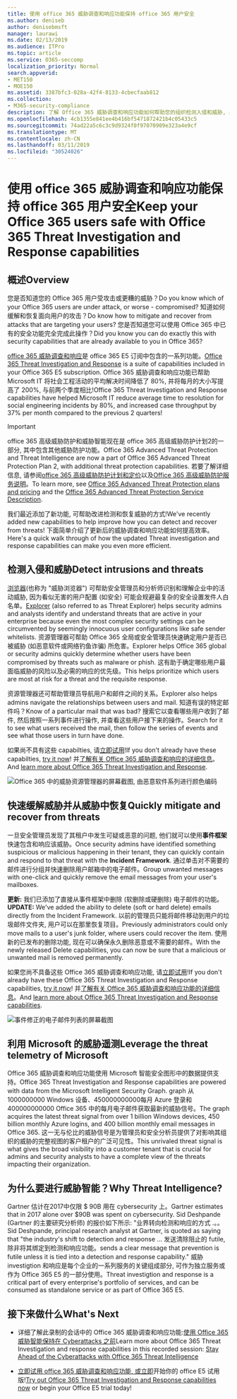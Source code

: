 ```yaml
---
title: 使用 office 365 威胁调查和响应功能保持 office 365 用户安全
ms.author: deniseb
author: denisebmsft
manager: laurawi
ms.date: 02/13/2019
ms.audience: ITPro
ms.topic: article
ms.service: O365-seccomp
localization_priority: Normal
search.appverid:
- MET150
- MOE150
ms.assetid: 3387bfc3-028a-42f4-8133-4cbecfaab812
ms.collection:
- M365-security-compliance
description: 了解 Office 365 威胁调查和响应功能如何帮助您的组织检测入侵和威胁, 并快速缓解和恢复威胁。
ms.openlocfilehash: 4cb1355e841ee4b416bf5471872421b4c05433c5
ms.sourcegitcommit: 74ad22a5c6c3c9d9324f0f97070909e323a4e9cf
ms.translationtype: MT
ms.contentlocale: zh-CN
ms.lasthandoff: 03/11/2019
ms.locfileid: "30524026"
---
```

# <a name="keep-your-office-365-users-safe-with-office-365-threat-investigation-and-response-capabilities"></a><span data-ttu-id="4636b-103">使用 office 365 威胁调查和响应功能保持 office 365 用户安全</span><span class="sxs-lookup"><span data-stu-id="4636b-103">Keep your Office 365 users safe with Office 365 Threat Investigation and Response capabilities</span></span>

## <a name="overview"></a><span data-ttu-id="4636b-104">概述</span><span class="sxs-lookup"><span data-stu-id="4636b-104">Overview</span></span>

<span data-ttu-id="4636b-105">您是否知道您的 Office 365 用户受攻击或更糟的威胁？</span><span class="sxs-lookup"><span data-stu-id="4636b-105">Do you know which of your Office 365 users are under attack, or worse - compromised?</span></span> <span data-ttu-id="4636b-106">知道如何缓解和恢复面向用户的攻击？</span><span class="sxs-lookup"><span data-stu-id="4636b-106">Do know how to mitigate and recover from attacks that are targeting your users?</span></span> <span data-ttu-id="4636b-107">您是否知道您可以使用 Office 365 中已有的安全功能完全完成此操作？</span><span class="sxs-lookup"><span data-stu-id="4636b-107">Did you know you can do exactly this with security capabilities that are already available to you in Office 365?</span></span> 
  
<span data-ttu-id="4636b-108">[office 365 威胁调查和响应](office-365-ti.md)是 office 365 E5 订阅中包含的一系列功能。</span><span class="sxs-lookup"><span data-stu-id="4636b-108">[Office 365 Threat Investigation and Response](office-365-ti.md) is a suite of capabilities included in your Office 365 E5 subscription.</span></span> <span data-ttu-id="4636b-109">Office 365 威胁调查和响应功能已帮助 Microsoft IT 将社会工程活动的平均解决时间降低了 80%, 并将每月的大小写提高了 200%, 与前两个季度相比!</span><span class="sxs-lookup"><span data-stu-id="4636b-109">Office 365 Threat Investigation and Response capabilities have helped Microsoft IT reduce average time to resolution for social engineering incidents by 80%, and increased case throughput by 37% per month compared to the previous 2 quarters!</span></span> 

> [!IMPORTANT]
> <span data-ttu-id="4636b-110">office 365 高级威胁防护和威胁智能现在是 office 365 高级威胁防护计划2的一部分, 其中包含其他威胁防护功能。</span><span class="sxs-lookup"><span data-stu-id="4636b-110">Office 365 Advanced Threat Protection and Threat Intelligence are now a part of Office 365 Advanced Threat Protection Plan 2, with additional threat protection capabilities.</span></span> <span data-ttu-id="4636b-111">若要了解详细信息, 请参阅[office 365 高级威胁防护计划和定价](https://products.office.com/exchange/advance-threat-protection)以及[Office 365 高级威胁防护服务说明](https://docs.microsoft.com/office365/servicedescriptions/office-365-advanced-threat-protection-service-description)。</span><span class="sxs-lookup"><span data-stu-id="4636b-111">To learn more, see [Office 365 Advanced Threat Protection plans and pricing](https://products.office.com/exchange/advance-threat-protection) and the [Office 365 Advanced Threat Protection Service Description](https://docs.microsoft.com/office365/servicedescriptions/office-365-advanced-threat-protection-service-description).</span></span>
  
<span data-ttu-id="4636b-112">我们最近添加了新功能, 可帮助改进检测和恢复威胁的方式!</span><span class="sxs-lookup"><span data-stu-id="4636b-112">We've recently added new capabilities to help improve how you can detect and recover from threats!</span></span> <span data-ttu-id="4636b-113">下面简单介绍了更新后的威胁调查和响应功能如何提高效率。</span><span class="sxs-lookup"><span data-stu-id="4636b-113">Here's a quick walk through of how the updated Threat investigation and response capabilities can make you even more efficient.</span></span>
  
## <a name="detect-intrusions-and-threats"></a><span data-ttu-id="4636b-114">检测入侵和威胁</span><span class="sxs-lookup"><span data-stu-id="4636b-114">Detect intrusions and threats</span></span>

<span data-ttu-id="4636b-115">[浏览器](use-explorer-in-security-and-compliance.md)(也称为 "威胁浏览器") 可帮助安全管理员和分析师识别和理解企业中的活动威胁, 因为看似无害的用户配置 (如安全) 可能会规避最复杂的安全设置发件人白名单。</span><span class="sxs-lookup"><span data-stu-id="4636b-115">[Explorer](use-explorer-in-security-and-compliance.md) (also referred to as Threat Explorer) helps security admins and analysts identify and understand threats that are active in your enterprise because even the most complex security settings can be circumvented by seemingly innocuous user configurations like safe sender whitelists.</span></span> <span data-ttu-id="4636b-116">资源管理器可帮助 Office 365 全局或安全管理员快速确定用户是否已被威胁 (如恶意软件或网络钓鱼诈骗) 所危害。</span><span class="sxs-lookup"><span data-stu-id="4636b-116">Explorer helps Office 365 global or security admins quickly determine whether users have been compromised by threats such as malware or phish.</span></span> <span data-ttu-id="4636b-117">这有助于确定哪些用户最面临威胁的风险以及必需的响应的优先级。</span><span class="sxs-lookup"><span data-stu-id="4636b-117">This helps prioritize which users are most at risk for a threat and the requisite response.</span></span> 
  
<span data-ttu-id="4636b-118">资源管理器还可帮助管理员导航用户和邮件之间的关系。</span><span class="sxs-lookup"><span data-stu-id="4636b-118">Explorer also helps admins navigate the relationships between users and mail.</span></span> <span data-ttu-id="4636b-119">知道有误的特定邮件吗？</span><span class="sxs-lookup"><span data-stu-id="4636b-119">Know of a particular mail that was bad?</span></span> <span data-ttu-id="4636b-120">搜索它以查看哪些用户收到了邮件, 然后按照一系列事件进行操作, 并查看这些用户接下来的操作。</span><span class="sxs-lookup"><span data-stu-id="4636b-120">Search for it to see what users received the mail, then follow the series of events and see what those users in turn have done.</span></span>

<span data-ttu-id="4636b-121">如果尚不具有这些 capabilties, 请[立即试用](https://aka.ms/tryo365threatintel3)!</span><span class="sxs-lookup"><span data-stu-id="4636b-121">If you don't already have these capabilties, [try it now](https://aka.ms/tryo365threatintel3)!</span></span> <span data-ttu-id="4636b-122">并[了解有关 Office 365 威胁调查和响应的详细信息](https://aka.ms/readmoreabouto365threatintel)。</span><span class="sxs-lookup"><span data-stu-id="4636b-122">And [learn more about Office 365 Threat Investigation and Response](https://aka.ms/readmoreabouto365threatintel).</span></span>
  
![Office 365 中的威胁资源管理器的屏幕截图, 由恶意软件系列进行颜色编码](media/591338dd-252a-437d-b5f2-87aa42e74b0c.png)
  
## <a name="quickly-mitigate-and-recover-from-threats"></a><span data-ttu-id="4636b-124">快速缓解威胁并从威胁中恢复</span><span class="sxs-lookup"><span data-stu-id="4636b-124">Quickly mitigate and recover from threats</span></span>

<span data-ttu-id="4636b-125">一旦安全管理员发现了其租户中发生可疑或恶意的问题, 他们就可以使用**事件框架**快速包含和响应该威胁。</span><span class="sxs-lookup"><span data-stu-id="4636b-125">Once security admins have identified something suspicious or malicious happening in their tenant, they can quickly contain and respond to that threat with the **Incident Framework**.</span></span> <span data-ttu-id="4636b-126">通过单击对不需要的邮件进行分组并快速删除用户邮箱中的电子邮件。</span><span class="sxs-lookup"><span data-stu-id="4636b-126">Group unwanted messages with one-click and quickly remove the email messages from your user's mailboxes.</span></span> 
  
 <span data-ttu-id="4636b-127">**更新:** 我们已添加了直接从事件框架中删除 (软删除或硬删除) 电子邮件的功能。</span><span class="sxs-lookup"><span data-stu-id="4636b-127">**UPDATE:** We've added the ability to delete (soft or hard delete) emails directly from the Incident Framework.</span></span> <span data-ttu-id="4636b-128">以前的管理员只能将邮件移动到用户的垃圾邮件文件夹, 用户可以在那里恢复项目。</span><span class="sxs-lookup"><span data-stu-id="4636b-128">Previously administrators could only move mails to a user's junk folder, where users could recover the item.</span></span> <span data-ttu-id="4636b-129">使用新的已发布的删除功能, 现在可以确保永久删除恶意或不需要的邮件。</span><span class="sxs-lookup"><span data-stu-id="4636b-129">With the newly released Delete capabilities, you can now be sure that a malicious or unwanted mail is removed permanently.</span></span> 
  
<span data-ttu-id="4636b-130">如果您尚不具备这些 Office 365 威胁调查和响应功能, 请[立即试用](https://aka.ms/tryo365threatintel3)!</span><span class="sxs-lookup"><span data-stu-id="4636b-130">If you don't already have these Office 365 Threat Investigation and Response capabilities, [try it now](https://aka.ms/tryo365threatintel3)!</span></span> <span data-ttu-id="4636b-131">并[了解有关 Office 365 威胁调查和响应功能的详细信息](https://aka.ms/readmoreabouto365threatintel)。</span><span class="sxs-lookup"><span data-stu-id="4636b-131">And [learn more about Office 365 Threat Investigation and Response capabilities](https://aka.ms/readmoreabouto365threatintel).</span></span>
  
![事件修正的电子邮件列表的屏幕截图](media/9d8452d3-d8d2-4b26-81f9-76396e08dd17.png)
  
## <a name="leverage-the-threat-telemetry-of-microsoft"></a><span data-ttu-id="4636b-133">利用 Microsoft 的威胁遥测</span><span class="sxs-lookup"><span data-stu-id="4636b-133">Leverage the threat telemetry of Microsoft</span></span>

<span data-ttu-id="4636b-134">Office 365 威胁调查和响应功能使用 Microsoft 智能安全图形中的数据提供支持。</span><span class="sxs-lookup"><span data-stu-id="4636b-134">Office 365 Threat Investigation and Response capabilities are powered with data from the Microsoft Intelligent Security Graph.</span></span> <span data-ttu-id="4636b-135">graph 从 1000000000 Windows 设备、450000000000每月 Azure 登录和 400000000000 Office 365 中的每月电子邮件获取最新的威胁信号。</span><span class="sxs-lookup"><span data-stu-id="4636b-135">The graph acquires the latest threat signal from over 1 billion Windows devices, 450 billion monthly Azure logins, and 400 billion monthly email messages in Office 365.</span></span> <span data-ttu-id="4636b-136">这一无与伦比的威胁信号是为管理员和安全分析员提供了对影响其组织的威胁的完整视图的客户租户的广泛可见性。</span><span class="sxs-lookup"><span data-stu-id="4636b-136">This unrivaled threat signal is what gives the broad visibility into a customer tenant that is crucial for admins and security analysts to have a complete view of the threats impacting their organization.</span></span> 
  
   
## <a name="why-threat-intelligence"></a><span data-ttu-id="4636b-137">为什么要进行威胁智能？</span><span class="sxs-lookup"><span data-stu-id="4636b-137">Why Threat Intelligence?</span></span>

<span data-ttu-id="4636b-138">Gartner 估计在2017中仅限 $ 90B 用在 cybersecurity 上。</span><span class="sxs-lookup"><span data-stu-id="4636b-138">Gartner estimates that in 2017 alone over $90B was spent on cybersecurity.</span></span> <span data-ttu-id="4636b-139">Sid Deshpande (Gartner 的主要研究分析师) 的报价如下所示: "业界转向检测和响应的方式 .。。</span><span class="sxs-lookup"><span data-stu-id="4636b-139">Sid Deshpande, principal research analyst at Gartner, is quoted as saying that "the industry's shift to detection and response …</span></span> <span data-ttu-id="4636b-140">发送清除阻止的 futile, 除非将其绑定到检测和响应功能。</span><span class="sxs-lookup"><span data-stu-id="4636b-140">sends a clear message that prevention is futile unless it is tied into a detection and response capability."</span></span> <span data-ttu-id="4636b-141">威胁 investigtion 和响应是每个企业的一系列服务的关键组成部分, 可作为独立服务或作为 Office 365 E5 的一部分使用。</span><span class="sxs-lookup"><span data-stu-id="4636b-141">Threat investigtion and response is a critical part of every enterprise's portfolio of services, and can be consumed as standalone service or as part of Office 365 E5.</span></span>
  
## <a name="whats-next"></a><span data-ttu-id="4636b-142">接下来做什么</span><span class="sxs-lookup"><span data-stu-id="4636b-142">What's Next</span></span>

- <span data-ttu-id="4636b-143">详细了解此录制的会话中的 Office 365 威胁调查和响应功能:[使用 Office 365 威胁智能保持在 Cyberattacks 之前](https://myignite.microsoft.com/videos/53723)</span><span class="sxs-lookup"><span data-stu-id="4636b-143">Learn more about Office 365 Threat Investigation and response capabilities  in this recorded session: [Stay Ahead of the Cyberattacks with Office 365 Threat Intelligence](https://myignite.microsoft.com/videos/53723)</span></span>
    
- <span data-ttu-id="4636b-144">[立即试用 office 365 威胁调查和响应功能, 或立即](https://aka.ms/tryo365threatintel3)开始你的 office E5 试用版!</span><span class="sxs-lookup"><span data-stu-id="4636b-144">[Try out Office 365 Threat Investigation and Response capabilities now](https://aka.ms/tryo365threatintel3) or begin your Office E5 trial today!</span></span> 
    


